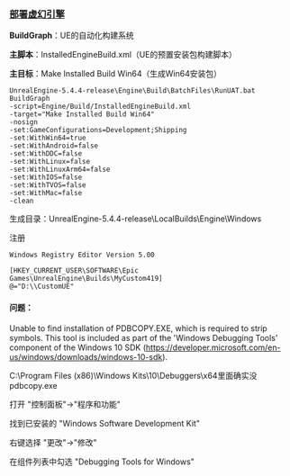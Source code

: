 ### [部署虚幻引擎](https://dev.epicgames.com/documentation/zh-cn/unreal-engine/create-an-installed-build-of-unreal-engine?application_version=5.5)

**BuildGraph**：UE的自动化构建系统

**主脚本**：InstalledEngineBuild.xml（UE的预置安装包构建脚本）

**主目标**：Make Installed Build Win64（生成Win64安装包）

```language
UnrealEngine-5.4.4-release\Engine\Build\BatchFiles\RunUAT.bat BuildGraph 
-script=Engine/Build/InstalledEngineBuild.xml 
-target="Make Installed Build Win64" 
-nosign 
-set:GameConfigurations=Development;Shipping 
-set:WithWin64=true 
-set:WithAndroid=false 
-set:WithDDC=false 
-set:WithLinux=false 
-set:WithLinuxArm64=false 
-set:WithIOS=false 
-set:WithTVOS=false 
-set:WithMac=false 
-clean
```

生成目录：UnrealEngine-5.4.4-release\LocalBuilds\Engine\Windows

注册

```language
Windows Registry Editor Version 5.00

[HKEY_CURRENT_USER\SOFTWARE\Epic Games\UnrealEngine\Builds\MyCustom419]
@="D:\\CustomUE"
```

#### 问题：

Unable to find installation of PDBCOPY.EXE, which is required to strip symbols. This tool is included as part of the 'Windows Debugging Tools' component of the Windows 10 SDK (https://developer.microsoft.com/en-us/windows/downloads/windows-10-sdk).

C:\Program Files (x86)\Windows Kits\10\Debuggers\x64里面确实没pdbcopy.exe

打开 "控制面板"→"程序和功能"

找到已安装的 "Windows Software Development Kit"

右键选择 "更改"→"修改"

在组件列表中勾选 "Debugging Tools for Windows"